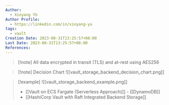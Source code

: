 ```yaml
---
Author:
  - Xinyang YU
Author Profile:
  - https://linkedin.com/in/xinyang-yu
tags:
  - vault
Creation Date: 2023-08-31T13:25:57+08:00
Last Date: 2023-08-31T13:25:57+08:00
References:
---
```



>[!note]  All data encrypted in transit (TLS) and at-rest using AES256


>[!note] Decision Chart
>![[vault_storage_backend_decision_chart.png]]

>[!example]
>![[vault_storage_backend_example.png]]
>- [[Vault on ECS Fargate (Serverless Approach)]] - [[DynamoDB]]
>- [[HashiCorp Vault with Raft Integrated Backend Storage]]